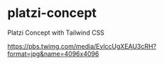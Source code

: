 # platzi-concept
Platzi Concept with Tailwind CSS

https://pbs.twimg.com/media/EvlccUgXEAU3cRH?format=jpg&name=4096x4096
